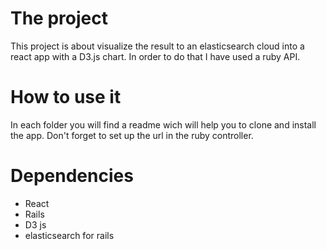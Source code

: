 # The project
This project is about visualize the result to an elasticsearch cloud into a react app with a D3.js chart. In order to do that I have used a ruby API.

# How to use it
In each folder you will find a readme wich will help you to clone and install the app. Don't forget to set up the url in the ruby controller.

# Dependencies
* React
* Rails
* D3 js
* elasticsearch for rails
